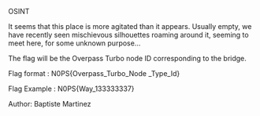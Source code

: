 OSINT

It seems that this place is more agitated than it appears. Usually empty, we have recently seen mischievous silhouettes roaming around it, seeming to meet here, for some unknown purpose...

The flag will be the Overpass Turbo node ID corresponding to the bridge.

Flag format : N0PS{Overpass_Turbo_Node _Type_Id}

Flag Example : N0PS{Way_133333337}

Author: Baptiste Martinez
